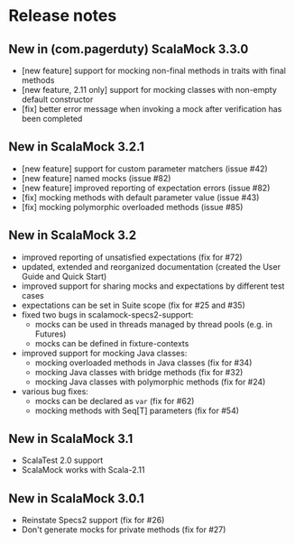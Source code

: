 # Release notes

## New in (com.pagerduty) ScalaMock 3.3.0

- [new feature] support for mocking non-final methods in traits with final methods
- [new feature, 2.11 only] support for mocking classes with non-empty default constructor
- [fix] better error message when invoking a mock after verification has been completed

## New in ScalaMock 3.2.1

- [new feature] support for custom parameter matchers (issue #42)
- [new feature] named mocks (issue #82)
- [new feature] improved reporting of expectation errors (issue #82)
- [fix] mocking methods with default parameter value (issue #43)
- [fix] mocking polymorphic overloaded methods (issue #85)

## New in ScalaMock 3.2

- improved reporting of unsatisfied expectations (fix for #72)
- updated, extended and reorganized documentation (created the User Guide and Quick Start)
- improved support for sharing mocks and expectations by different test cases
- expectations can be set in Suite scope (fix for #25 and #35)
- fixed two bugs in scalamock-specs2-support:
  - mocks can be used in threads managed by thread pools (e.g. in Futures)
  - mocks can be defined in fixture-contexts
- improved support for mocking Java classes:
  - mocking overloaded methods in Java classes (fix for #34)
  - mocking Java classes with bridge methods (fix for #32)
  - mocking Java classes with polymorphic methods (fix for #24)
- various bug fixes:
  - mocks can be declared as `var` (fix for #62)
  - mocking methods with Seq[T] parameters (fix for #54)

## New in ScalaMock 3.1

- ScalaTest 2.0 support
- ScalaMock works with Scala-2.11

## New in ScalaMock 3.0.1

- Reinstate Specs2 support (fix for #26)
- Don't generate mocks for private methods (fix for #27)
